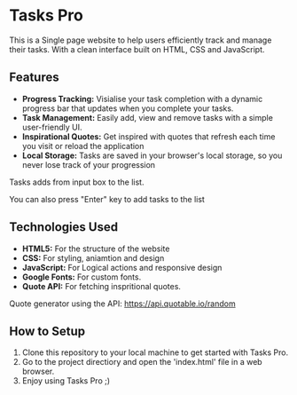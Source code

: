 # Tasks Pro

This is a Single page website to help users efficiently track and manage their tasks. With a clean interface built on HTML, CSS and JavaScript.

## Features
- **Progress Tracking:** Visialise your task completion with a dynamic progress bar that updates when you complete your tasks.
- **Task Management:** Easily add, view and remove tasks with a simple user-friendly UI.
- **Inspirational Quotes:** Get inspired with quotes that refresh each time you visit or reload the application
- **Local Storage:** Tasks are saved in your browser's local storage, so you never lose track of your progression


Tasks adds from input box to the list.

You can also press "Enter" key to add tasks to the list

## Technologies Used
- **HTML5:** For the structure of the website 
- **CSS:** For styling, aniamtion and design
- **JavaScript:** For Logical actions and responsive design
- **Google Fonts:** For custom fonts.
- **Quote API:** For fetching inspritional quotes.

Quote generator using the API: https://api.quotable.io/random

## How to Setup 
1. Clone this repository to your local machine to get started with Tasks Pro.
2. Go to the project directiory and open the 'index.html' file in a web browser.
3. Enjoy using Tasks Pro ;)

